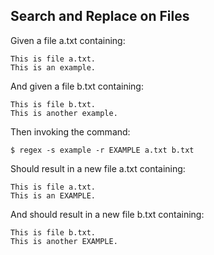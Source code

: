 ## Search and Replace on Files

Given a file a.txt containing:

    This is file a.txt.
    This is an example.

And given a file b.txt containing:

    This is file b.txt.
    This is another example.

Then invoking the command:

    $ regex -s example -r EXAMPLE a.txt b.txt

Should result in a new file a.txt containing:

    This is file a.txt.
    This is an EXAMPLE.

And should result in a new file b.txt containing:

    This is file b.txt.
    This is another EXAMPLE.

